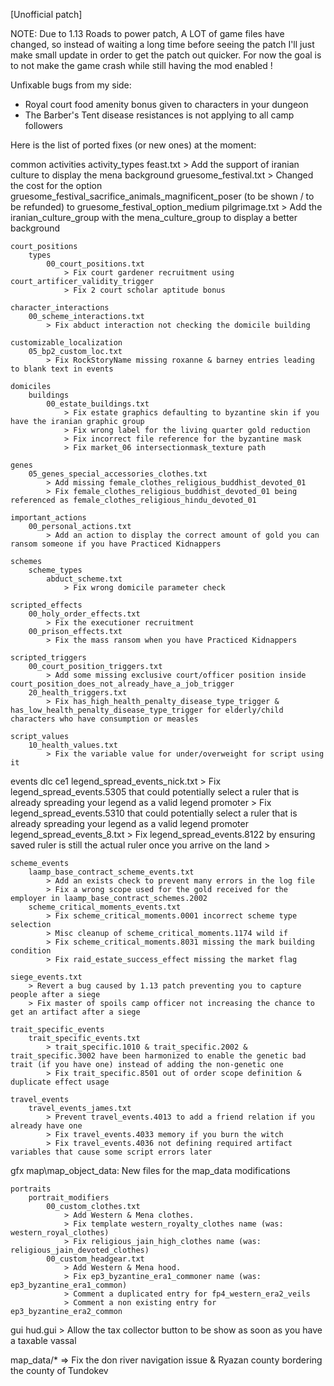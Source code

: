 [Unofficial patch] 

NOTE: Due to 1.13 Roads to power patch, A LOT of game files have changed, so instead of waiting a long time before seeing the patch I'll just make small update in order to get the patch out quicker.
For now the goal is to not make the game crash while still having the mod enabled !

Unfixable bugs from my side:
- Royal court food amenity bonus given to characters in your dungeon
- The Barber's Tent disease resistances is not applying to all camp followers

Here is the list of ported fixes (or new ones) at the moment:

common
    activities
        activity_types
            feast.txt
                > Add the support of iranian culture to display the mena background
            gruesome_festival.txt
                > Changed the cost for the option gruesome_festival_sacrifice_animals_magnificent_poser (to be shown / to be refunded) to gruesome_festival_option_medium
            pilgrimage.txt
                > Add the iranian_culture_group with the mena_culture_group to display a better background
    
    court_positions
        types
            00_court_positions.txt
                > Fix court gardener recruitment using court_artificer_validity_trigger
                > Fix 2 court scholar aptitude bonus

    character_interactions
        00_scheme_interactions.txt
            > Fix abduct interaction not checking the domicile building

    customizable_localization
        05_bp2_custom_loc.txt
            > Fix RockStoryName missing roxanne & barney entries leading to blank text in events

    domiciles
        buildings
            00_estate_buildings.txt
                > Fix estate graphics defaulting to byzantine skin if you have the iranian graphic group
                > Fix wrong label for the living quarter gold reduction
                > Fix incorrect file reference for the byzantine mask
                > Fix market_06 intersectionmask_texture path

    genes
        05_genes_special_accessories_clothes.txt
            > Add missing female_clothes_religious_buddhist_devoted_01
            > Fix female_clothes_religious_buddhist_devoted_01 being referenced as female_clothes_religious_hindu_devoted_01 

    important_actions
        00_personal_actions.txt
            > Add an action to display the correct amount of gold you can ransom someone if you have Practiced Kidnappers

    schemes
        scheme_types
            abduct_scheme.txt
                > Fix wrong domicile parameter check

    scripted_effects
        00_holy_order_effects.txt
            > Fix the executioner recruitment
        00_prison_effects.txt
            > Fix the mass ransom when you have Practiced Kidnappers

    scripted_triggers
        00_court_position_triggers.txt
            > Add some missing exclusive court/officer position inside court_position_does_not_already_have_a_job_trigger
        20_health_triggers.txt
            > Fix has_high_health_penalty_disease_type_trigger & has_low_health_penalty_disease_type_trigger for elderly/child characters who have consumption or measles 

    script_values
        10_health_values.txt
            > Fix the variable value for under/overweight for script using it

events
    dlc
        ce1
            legend_spread_events_nick.txt
                > Fix legend_spread_events.5305 that could potentially select a ruler that is already spreading your legend as a valid legend promoter
                > Fix legend_spread_events.5310 that could potentially select a ruler that is already spreading your legend as a valid legend promoter
            legend_spread_events_8.txt
                > Fix legend_spread_events.8122 by ensuring saved ruler is still the actual ruler once you arrive on the land
                > 

    scheme_events
        laamp_base_contract_scheme_events.txt
            > Add an exists check to prevent many errors in the log file
            > Fix a wrong scope used for the gold received for the employer in laamp_base_contract_schemes.2002
        scheme_critical_moments_events.txt
            > Fix scheme_critical_moments.0001 incorrect scheme type selection
            > Misc cleanup of scheme_critical_moments.1174 wild if
            > Fix scheme_critical_moments.8031 missing the mark building condition
            > Fix raid_estate_success_effect missing the market flag

    siege_events.txt
        > Revert a bug caused by 1.13 patch preventing you to capture people after a siege
        > Fix master of spoils camp officer not increasing the chance to get an artifact after a siege

    trait_specific_events
        trait_specific_events.txt
            > trait_specific.1010 & trait_specific.2002 & trait_specific.3002 have been harmonized to enable the genetic bad trait (if you have one) instead of adding the non-genetic one
            > Fix trait_specific.8501 out of order scope definition & duplicate effect usage

    travel_events
        travel_events_james.txt
            > Prevent travel_events.4013 to add a friend relation if you already have one
            > Fix travel_events.4033 memory if you burn the witch
            > Fix travel_events.4036 not defining required artifact variables that cause some script errors later

gfx
    map\map_object_data: New files for the map_data modifications

    portraits
        portrait_modifiers
            00_custom_clothes.txt
                > Add Western & Mena clothes.
                > Fix template western_royalty_clothes name (was: western_royal_clothes)
                > Fix religious_jain_high_clothes name (was: religious_jain_devoted_clothes)
            00_custom_headgear.txt
                > Add Western & Mena hood.
                > Fix ep3_byzantine_era1_commoner name (was: ep3_byzantine_era1_common)
                > Comment a duplicated entry for fp4_western_era2_veils
                > Comment a non existing entry for ep3_byzantine_era2_common

gui
    hud.gui
        > Allow the tax collector button to be show as soon as you have a taxable vassal

map_data/* => Fix the don river navigation issue & Ryazan county bordering the county of Tundokev